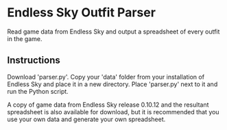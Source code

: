 # Endless Sky Outfit Parser

Read game data from Endless Sky and output a spreadsheet of every outfit in the game.

## Instructions

Download 'parser.py'.
Copy your 'data' folder from your installation of Endless Sky and place it in a new directory. Place 'parser.py' next to it and run the Python script.

A copy of game data from Endless Sky release 0.10.12 and the resultant spreadsheet is also available for download, but it is recommended that you use your own data and generate your own spreadsheet.
